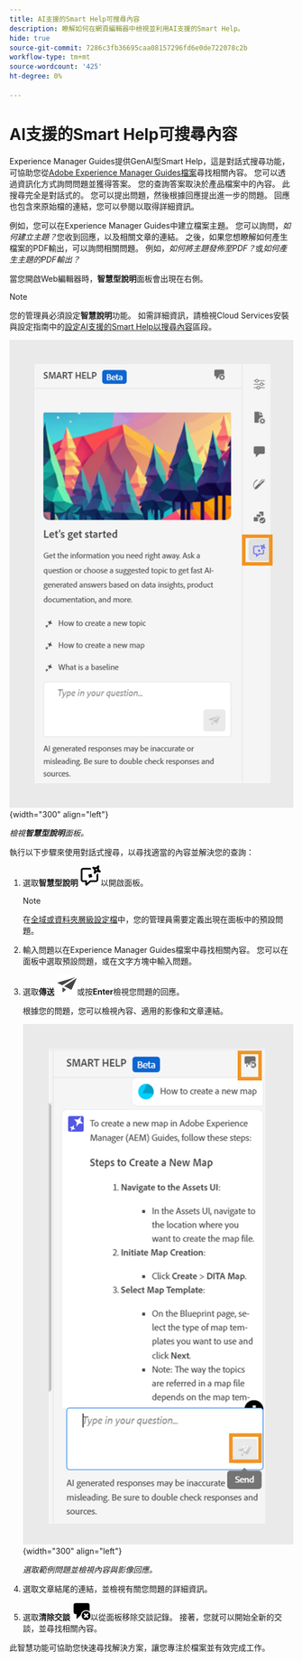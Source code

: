 ```yaml
---
title: AI支援的Smart Help可搜尋內容
description: 瞭解如何在網頁編輯器中檢視並利用AI支援的Smart Help。
hide: true
source-git-commit: 7286c3fb36695caa08157296fd6e0de722078c2b
workflow-type: tm+mt
source-wordcount: '425'
ht-degree: 0%

---
```


# AI支援的Smart Help可搜尋內容



Experience Manager Guides提供GenAI型Smart Help，這是對話式搜尋功能，可協助您從[Adobe Experience Manager Guides檔案](https://experienceleague.adobe.com/en/docs/experience-manager-guides/using/overview)尋找相關內容。
您可以透過資訊化方式詢問問題並獲得答案。 您的查詢答案取決於產品檔案中的內容。 此搜尋完全是對話式的。 您可以提出問題，然後根據回應提出進一步的問題。 回應也包含來原始檔的連結，您可以參閱以取得詳細資訊。

例如，您可以在Experience Manager Guides中建立檔案主題。 您可以詢問，*如何建立主題？*&#x200B;您收到回應，以及相關文章的連結。 之後，如果您想瞭解如何產生檔案的PDF輸出，可以詢問相關問題。 例如，*如何將主題發佈至PDF？*&#x200B;或&#x200B;*如何產生主題的PDF輸出？*



當您開啟Web編輯器時，**智慧型說明**&#x200B;面板會出現在右側。



>[!NOTE]
>
> 您的管理員必須設定&#x200B;**智慧說明**&#x200B;功能。 如需詳細資訊，請檢視Cloud Services安裝與設定指南中的[設定AI支援的Smart Help以搜尋內容](/help/product-guide/cs-install-guide/conf-smart-help.md)區段。

![智慧型說明面板](images/smart-help-panel.png){width="300" align="left"}

*檢視&#x200B;**智慧型說明**&#x200B;面板。*

執行以下步驟來使用對話式搜尋，以尋找適當的內容並解決您的查詢：

1. 選取&#x200B;**智慧型說明** ![智慧型說明圖示](images/smart-help-icon.svg)以開啟面板。



   >[!NOTE]
   >
   > 在[全域或資料夾層級設定檔](/help/product-guide/cs-install-guide/conf-folder-level.md#conf-ai-guides-assistant)中，您的管理員需要定義出現在面板中的預設問題。

1. 輸入問題以在Experience Manager Guides檔案中尋找相關內容。 您可以在面板中選取預設問題，或在文字方塊中輸入問題。

1. 選取&#x200B;**傳送** ![傳送圖示](images/send-icon.svg)或按&#x200B;**Enter**&#x200B;檢視您問題的回應。

   根據您的問題，您可以檢視內容、適用的影像和文章連結。

   ![智慧型說明面板回應](images/smart-help-panel-response.png){width="300" align="left"}


   *選取範例問題並檢視內容與影像回應。*





1. 選取文章結尾的連結，並檢視有關您問題的詳細資訊。


1. 選取&#x200B;**清除交談** ![清除交談](images/clear-conversation-icon.svg)以從面板移除交談記錄。 接著，您就可以開始全新的交談，並尋找相關內容。

此智慧功能可協助您快速尋找解決方案，讓您專注於檔案並有效完成工作。

